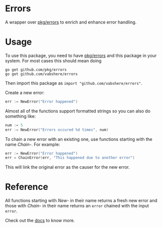 # Errors

A wrapper over [pkg/errors](https://github.com/pkg/errors) to enrich and enhance error handling.

# Usage

To use this package, you need to have [pkg/errors](https://github.com/pkg/errors) and this package in your system. For most cases this should mean doing

```shell
go get github.com/pkg/errors
go get github.com/vabshere/errors
```

Then import this package as `import "github.com/vabshere/errors"`.

Create a new error:

```go
err := NewError("Error happened")
```

Almost all of the functions support formatted strings so you can also do something like:
 
```go
num := 5
err := NewError("Errors occured %d times", num)
``` 
 
To chain a new error with an existing one,  use functions starting with the name *Chain*-. For example:

```go
err := NewError("Error happened")
err = ChainError(err, "This happened due to another error")
```

This will link the original error as the causer for the new error.

# Reference

All functions starting with *New*- in their name returns a fresh new error and those with *Chain*- in their name returns an `error` chained with the input `error`.

Check out the [docs](https://godoc.org/github.com/vabshere/errors) to know more.

